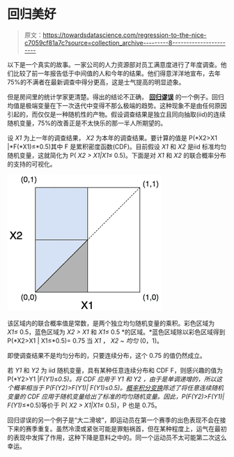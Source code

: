 # 回归美好

> 原文：<https://towardsdatascience.com/regression-to-the-nice-c7059cf81a7c?source=collection_archive---------8----------------------->

以下是一个真实的故事。一家公司的人力资源部对员工满意度进行了年度调查。他们比较了前一年报告低于中间值的人和今年的结果。他们得意洋洋地宣布，去年 75%的不满者在最新调查中得分更高，这是士气提高的明显迹象。

但是房间里的统计学家更清楚。得出的结论不正确， [**回归谬误**](https://en.wikipedia.org/wiki/Regression_fallacy) 的一个例子。回归均值是极端变量在下一次迭代中变得不那么极端的趋势。这种现象不是由任何原因引起的，而仅仅是一种随机性的产物。假设调查结果是独立且同向抽取(iid)的连续随机变量，75%的改善正是不太快乐的那一半人所期望的。

设 *X1* 为上一年的调查结果， *X2* 为本年的调查结果。要计算的值是 P(*X2>X1 |*F(*X1)≤*0.5)其中 F 是累积密度函数(CDF)。目前假设 *X1* 和 *X2* 是iid 标准均匀随机变量，这就简化为 P( *X2 > X1|X1≤* 0.5)。下面是对 *X1* 和 *X2* 的联合概率分布的支持的可视化。

![](img/bd7732307f0ec87dbf121be5f7b69403.png)

该区域内的联合概率值是常数，是两个独立均匀随机变量的乘积。彩色区域为 *X1≤* 0.5，蓝色区域为 *X2 > X1* 和 *X1≤* 0.5 *的区域。*蓝色区域除以彩色区域得到 P(*X2>X1 | X1≤*0.5)= 0.75 当 *X1* ， *X2* ~ *均匀* (0，1)。

即使调查结果不是均匀分布的，只要连续分布，这个 0.75 的值仍然成立。

若 *Y1* 和 *Y2* 为 iid 随机变量，具有某种任意连续分布和 CDF F，则感兴趣的值为 P(*Y2>Y1 |*F(*Y1*)*≤*0.5)。将 CDF 应用于 *Y1* 和 *Y2* ，由于是单调递增的，所以这个概率相当于 P(F(*Y2*)>F(*Y1*)| F(*Y1*)*≤*0.5)。[概率积分变换](https://en.wikipedia.org/wiki/Probability_integral_transform)陈述了将任意连续随机变量的 CDF 应用于随机变量给出了标准的均匀随机变量。因此，P(F(*Y2*)>F(*Y1*)| F(*Y1*)*≤*0.5)等价于 P( *X2 > X1|X1≤* 0.5)，P 也是 0.75。

回归谬误的另一个例子是“大二滑坡”，即运动员在第一个赛季的出色表现不会在接下来的赛季重复。虽然冷漠或紧张可能是罪魁祸首，但在某种程度上，运气在最初的表现中发挥了作用，这种下降是意料之中的。同一个运动员不太可能第二次这么幸运。